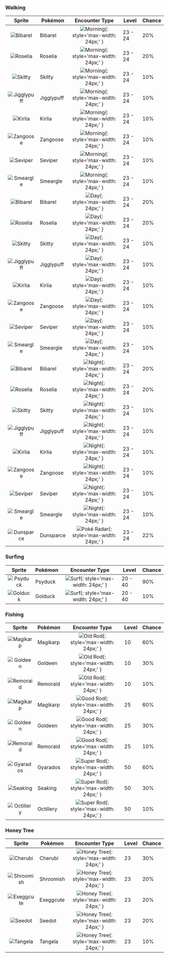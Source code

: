 ### Walking

| Sprite | Pokémon | Encounter Type | Level | Chance |
|:------:|---------|:--------------:|-------|--------|
| ![Bibarel](../../assets/sprites/bibarel/front.gif) | Bibarel | ![Morning](../../assets/encounter_types/morning.png "Morning"){: style='max-width: 24px;' } | 23 - 24 | 20% |
| ![Roselia](../../assets/sprites/roselia/front.gif) | Roselia | ![Morning](../../assets/encounter_types/morning.png "Morning"){: style='max-width: 24px;' } | 23 - 24 | 20% |
| ![Skitty](../../assets/sprites/skitty/front.gif) | Skitty | ![Morning](../../assets/encounter_types/morning.png "Morning"){: style='max-width: 24px;' } | 23 - 24 | 10% |
| ![Jigglypuff](../../assets/sprites/jigglypuff/front.gif) | Jigglypuff | ![Morning](../../assets/encounter_types/morning.png "Morning"){: style='max-width: 24px;' } | 23 - 24 | 10% |
| ![Kirlia](../../assets/sprites/kirlia/front.gif) | Kirlia | ![Morning](../../assets/encounter_types/morning.png "Morning"){: style='max-width: 24px;' } | 23 - 24 | 10% |
| ![Zangoose](../../assets/sprites/zangoose/front.gif) | Zangoose | ![Morning](../../assets/encounter_types/morning.png "Morning"){: style='max-width: 24px;' } | 23 - 24 | 10% |
| ![Seviper](../../assets/sprites/seviper/front.gif) | Seviper | ![Morning](../../assets/encounter_types/morning.png "Morning"){: style='max-width: 24px;' } | 23 - 24 | 10% |
| ![Smeargle](../../assets/sprites/smeargle/front.gif) | Smeargle | ![Morning](../../assets/encounter_types/morning.png "Morning"){: style='max-width: 24px;' } | 23 - 24 | 10% |
| ![Bibarel](../../assets/sprites/bibarel/front.gif) | Bibarel | ![Day](../../assets/encounter_types/day.png "Day"){: style='max-width: 24px;' } | 23 - 24 | 20% |
| ![Roselia](../../assets/sprites/roselia/front.gif) | Roselia | ![Day](../../assets/encounter_types/day.png "Day"){: style='max-width: 24px;' } | 23 - 24 | 20% |
| ![Skitty](../../assets/sprites/skitty/front.gif) | Skitty | ![Day](../../assets/encounter_types/day.png "Day"){: style='max-width: 24px;' } | 23 - 24 | 10% |
| ![Jigglypuff](../../assets/sprites/jigglypuff/front.gif) | Jigglypuff | ![Day](../../assets/encounter_types/day.png "Day"){: style='max-width: 24px;' } | 23 - 24 | 10% |
| ![Kirlia](../../assets/sprites/kirlia/front.gif) | Kirlia | ![Day](../../assets/encounter_types/day.png "Day"){: style='max-width: 24px;' } | 23 - 24 | 10% |
| ![Zangoose](../../assets/sprites/zangoose/front.gif) | Zangoose | ![Day](../../assets/encounter_types/day.png "Day"){: style='max-width: 24px;' } | 23 - 24 | 10% |
| ![Seviper](../../assets/sprites/seviper/front.gif) | Seviper | ![Day](../../assets/encounter_types/day.png "Day"){: style='max-width: 24px;' } | 23 - 24 | 10% |
| ![Smeargle](../../assets/sprites/smeargle/front.gif) | Smeargle | ![Day](../../assets/encounter_types/day.png "Day"){: style='max-width: 24px;' } | 23 - 24 | 10% |
| ![Bibarel](../../assets/sprites/bibarel/front.gif) | Bibarel | ![Night](../../assets/encounter_types/night.png "Night"){: style='max-width: 24px;' } | 23 - 24 | 20% |
| ![Roselia](../../assets/sprites/roselia/front.gif) | Roselia | ![Night](../../assets/encounter_types/night.png "Night"){: style='max-width: 24px;' } | 23 - 24 | 20% |
| ![Skitty](../../assets/sprites/skitty/front.gif) | Skitty | ![Night](../../assets/encounter_types/night.png "Night"){: style='max-width: 24px;' } | 23 - 24 | 10% |
| ![Jigglypuff](../../assets/sprites/jigglypuff/front.gif) | Jigglypuff | ![Night](../../assets/encounter_types/night.png "Night"){: style='max-width: 24px;' } | 23 - 24 | 10% |
| ![Kirlia](../../assets/sprites/kirlia/front.gif) | Kirlia | ![Night](../../assets/encounter_types/night.png "Night"){: style='max-width: 24px;' } | 23 - 24 | 10% |
| ![Zangoose](../../assets/sprites/zangoose/front.gif) | Zangoose | ![Night](../../assets/encounter_types/night.png "Night"){: style='max-width: 24px;' } | 23 - 24 | 10% |
| ![Seviper](../../assets/sprites/seviper/front.gif) | Seviper | ![Night](../../assets/encounter_types/night.png "Night"){: style='max-width: 24px;' } | 23 - 24 | 10% |
| ![Smeargle](../../assets/sprites/smeargle/front.gif) | Smeargle | ![Night](../../assets/encounter_types/night.png "Night"){: style='max-width: 24px;' } | 23 - 24 | 10% |
| ![Dunsparce](../../assets/sprites/dunsparce/front.gif) | Dunsparce | ![Poké Radar](../../assets/encounter_types/poke_radar.png "Poké Radar"){: style='max-width: 24px;' } | 23 - 24 | 22% |

### Surfing

| Sprite | Pokémon | Encounter Type | Level | Chance |
|:------:|---------|:--------------:|-------|--------|
| ![Psyduck](../../assets/sprites/psyduck/front.gif) | Psyduck | ![Surf](../../assets/encounter_types/surf.png "Surf"){: style='max-width: 24px;' } | 20 - 40 | 90% |
| ![Golduck](../../assets/sprites/golduck/front.gif) | Golduck | ![Surf](../../assets/encounter_types/surf.png "Surf"){: style='max-width: 24px;' } | 20 - 40 | 10% |

### Fishing

| Sprite | Pokémon | Encounter Type | Level | Chance |
|:------:|---------|:--------------:|-------|--------|
| ![Magikarp](../../assets/sprites/magikarp/front.gif) | Magikarp | ![Old Rod](../../assets/encounter_types/old_rod.png "Old Rod"){: style='max-width: 24px;' } | 10 | 60% |
| ![Goldeen](../../assets/sprites/goldeen/front.gif) | Goldeen | ![Old Rod](../../assets/encounter_types/old_rod.png "Old Rod"){: style='max-width: 24px;' } | 10 | 30% |
| ![Remoraid](../../assets/sprites/remoraid/front.gif) | Remoraid | ![Old Rod](../../assets/encounter_types/old_rod.png "Old Rod"){: style='max-width: 24px;' } | 10 | 10% |
| ![Magikarp](../../assets/sprites/magikarp/front.gif) | Magikarp | ![Good Rod](../../assets/encounter_types/good_rod.png "Good Rod"){: style='max-width: 24px;' } | 25 | 60% |
| ![Goldeen](../../assets/sprites/goldeen/front.gif) | Goldeen | ![Good Rod](../../assets/encounter_types/good_rod.png "Good Rod"){: style='max-width: 24px;' } | 25 | 30% |
| ![Remoraid](../../assets/sprites/remoraid/front.gif) | Remoraid | ![Good Rod](../../assets/encounter_types/good_rod.png "Good Rod"){: style='max-width: 24px;' } | 25 | 10% |
| ![Gyarados](../../assets/sprites/gyarados/front.gif) | Gyarados | ![Super Rod](../../assets/encounter_types/super_rod.png "Super Rod"){: style='max-width: 24px;' } | 50 | 60% |
| ![Seaking](../../assets/sprites/seaking/front.gif) | Seaking | ![Super Rod](../../assets/encounter_types/super_rod.png "Super Rod"){: style='max-width: 24px;' } | 50 | 30% |
| ![Octillery](../../assets/sprites/octillery/front.gif) | Octillery | ![Super Rod](../../assets/encounter_types/super_rod.png "Super Rod"){: style='max-width: 24px;' } | 50 | 10% |

### Honey Tree

| Sprite | Pokémon | Encounter Type | Level | Chance |
|:------:|---------|:--------------:|-------|--------|
| ![Cherubi](../../assets/sprites/cherubi/front.gif) | Cherubi | ![Honey Tree](../../assets/encounter_types/honey_tree.png "Honey Tree"){: style='max-width: 24px;' } | 23 | 30% |
| ![Shroomish](../../assets/sprites/shroomish/front.gif) | Shroomish | ![Honey Tree](../../assets/encounter_types/honey_tree.png "Honey Tree"){: style='max-width: 24px;' } | 23 | 20% |
| ![Exeggcute](../../assets/sprites/exeggcute/front.gif) | Exeggcute | ![Honey Tree](../../assets/encounter_types/honey_tree.png "Honey Tree"){: style='max-width: 24px;' } | 23 | 20% |
| ![Seedot](../../assets/sprites/seedot/front.gif) | Seedot | ![Honey Tree](../../assets/encounter_types/honey_tree.png "Honey Tree"){: style='max-width: 24px;' } | 23 | 20% |
| ![Tangela](../../assets/sprites/tangela/front.gif) | Tangela | ![Honey Tree](../../assets/encounter_types/honey_tree.png "Honey Tree"){: style='max-width: 24px;' } | 23 | 10% |

